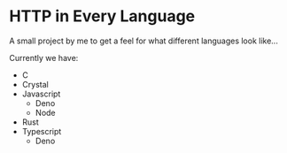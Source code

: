 # HTTP in Every Language

A small project by me to get a feel for what different languages look like...

Currently we have:

- C
- Crystal
- Javascript
  - Deno
  - Node
- Rust
- Typescript
  - Deno
